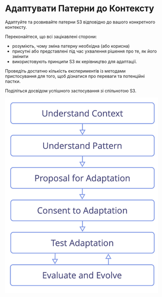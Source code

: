 # Адаптувати Патерни до Контексту

<summary>
Адаптуйте та розвивайте патерни S3 відповідно до вашого конкретного контексту.
</summary>

Переконайтеся, що всі зацікавлені сторони:

- розуміють, чому зміна патерну необхідна (або корисна)
- присутні або представлені під час ухвалення рішення про те, як його змінити
- використовують принципи S3 як керівництво для адаптації.

Проведіть достатню кількість експериментів із методами пристосування для того, щоб дізнатися про переваги та потенційні пастки.

Поділіться досвідом успішного застосування зі спільнотою S3.

![Фази адаптації патернів до конкретного контексту](img/process/adapt-pattern-to-context.png)